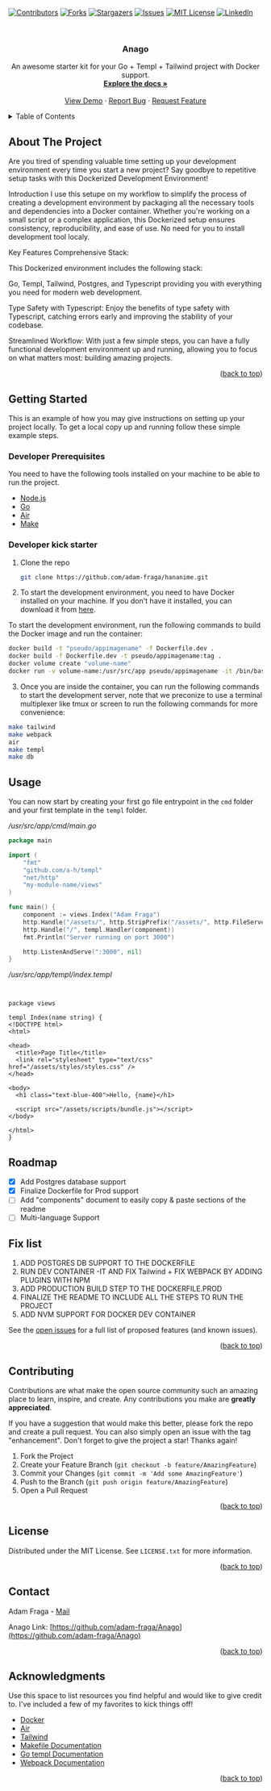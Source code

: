 <!-- Improved compatibility of back to top link: See: https://github.com/othneildrew/Best-README-Template/pull/73 -->

<a name="readme-top"></a>

[![Contributors][contributors-shield]][contributors-url]
[![Forks][forks-shield]][forks-url]
[![Stargazers][stars-shield]][stars-url]
[![Issues][issues-shield]][issues-url]
[![MIT License][license-shield]][license-url]
[![LinkedIn][linkedin-shield]][linkedin-url]

<!-- PROJECT LOGO -->
<br />
<!--
<div align="center">
  <a href="https://github.com/othneildrew/Best-README-Template">
    <img src="images/logo.png" alt="Logo" width="80" height="80">
  </a>
-->
  <h3 align="center">Anago</h3>

  <p align="center">
    An awesome starter kit for your Go + Templ + Tailwind project with Docker support.
    <br />
    <a href="https://github.com/othneildrew/Best-README-Template"><strong>Explore the docs »</strong></a>
    <br />
    <br />
    <a href="https://github.com/othneildrew/Best-README-Template">View Demo</a>
    ·
    <a href="https://github.com/othneildrew/Best-README-Template/issues/new?labels=bug&template=bug-report---.md">Report Bug</a>
    ·
    <a href="https://github.com/othneildrew/Best-README-Template/issues/new?labels=enhancement&template=feature-request---.md">Request Feature</a>
  </p>
</div>

<!-- TABLE OF CONTENTS -->
<details>
  <summary>Table of Contents</summary>
  <ol>
    <li>
      <a href="#about-the-project">About The Project</a>
      <ul>
        <li><a href="#built-with">Built With</a></li>
      </ul>
    </li>
    <li>
      <a href="#getting-started">Getting Started</a>
      <ul>
        <li><a href="#prerequisites">Prerequisites</a></li>
        <li><a href="#installation">Installation</a></li>
      </ul>
    </li>
    <li><a href="#usage">Usage</a></li>
    <li><a href="#roadmap">Roadmap</a></li>
    <li><a href="#contributing">Contributing</a></li>
    <li><a href="#license">License</a></li>
    <li><a href="#contact">Contact</a></li>
    <li><a href="#acknowledgments">Acknowledgments</a></li>
  </ol>
</details>

<!-- ABOUT THE PROJECT -->

## About The Project

Are you tired of spending valuable time setting up your development environment every time you start a new project? Say goodbye to repetitive setup tasks with this Dockerized Development Environment!

Introduction
I use this setupe on my workflow to simplify the process of creating a development environment by packaging all the necessary tools and dependencies into a Docker container. 
Whether you're working on a small script or a complex application, this Dockerized setup ensures consistency, reproducibility, and ease of use.
No need for you to install development tool localy.

Key Features
Comprehensive Stack: 

This Dockerized environment includes the following stack:

Go, Templ, Tailwind, Postgres, and Typescript providing you with everything you need for modern web development.

Type Safety with Typescript: Enjoy the benefits of type safety with Typescript, catching errors early and improving the stability of your codebase.

Streamlined Workflow: With just a few simple steps, you can have a fully functional development environment up and running, allowing you to focus on what matters most: building amazing projects.

<p align="right">(<a href="#readme-top">back to top</a>)</p>

<!-- GETTING STARTED -->

## Getting Started

This is an example of how you may give instructions on setting up your project locally.
To get a local copy up and running follow these simple example steps.

### Developer Prerequisites

You need to have the following tools installed on your machine to be able to run the project.

- [Node.js](https://nodejs.org/en/)
- [Go](https://golang.org/)
- [Air](https://github.com/cosmtrek/air)
- [Make](https://www.gnu.org/software/make/)

### Developer kick starter

1. Clone the repo

   ```sh
   git clone https://github.com/adam-fraga/hananime.git
   ```

2. To start the development environment, you need to have Docker installed on your machine.
   If you don't have it installed, you can download it from [here](https://www.docker.com/products/docker-desktop).

To start the development environment, run the following commands to build the Docker image and run the container:

```sh
docker build -t "pseudo/appimagename" -f Dockerfile.dev .
docker build -f Dockerfile.dev -t pseudo/appimagename:tag .
docker volume create "volume-name"
docker run -v volume-name:/usr/src/app pseudo/appimagename -it /bin/bash
```

3. Once you are inside the container, you can run the following commands to start the development server,
   note that we preconize to use a terminal multiplexer like tmux or screen to run the following commands for more convenience:

```sh
make tailwind
make webpack
air
make templ
make db
```

<!-- USAGE EXAMPLES -->

## Usage

You can now start by creating your first go file entrypoint in the `cmd` folder and your first template in the `templ` folder.

_/usr/src/app/cmd/main.go_

```go
package main

import (
	"fmt"
	"github.com/a-h/templ"
	"net/http"
	"my-module-name/views"
)

func main() {
	component := views.Index("Adam Fraga")
	http.Handle("/assets/", http.StripPrefix("/assets/", http.FileServer(http.Dir("assets"))))
	http.Handle("/", templ.Handler(component))
	fmt.Println("Server running on port 3000")

	http.ListenAndServe(":3000", nil)
}

```

_/usr/src/app/templ/index.templ_

```templ


package views

templ Index(name string) {
<!DOCTYPE html>
<html>

<head>
  <title>Page Title</title>
  <link rel="stylesheet" type="text/css" href="/assets/styles/styles.css" />
</head>

<body>
  <h1 class="text-blue-400">Hello, {name}</h1>

  <script src="/assets/scripts/bundle.js"></script>
</body>

</html>
}
```

## Roadmap

- [x] Add Postgres database support
- [x] Finalize Dockerfile for Prod support
- [ ] Add "components" document to easily copy & paste sections of the readme
- [ ] Multi-language Support

## Fix list

1. ADD POSTGRES DB SUPPORT TO THE DOCKERFILE
2. RUN DEV CONTAINER -IT AND FIX Tailwind + FIX WEBPACK BY ADDING PLUGINS WITH NPM
3. ADD PRODUCTION BUILD STEP TO THE DOCKERFILE.PROD
4. FINALIZE THE README TO INCLUDE ALL THE STEPS TO RUN THE PROJECT
5. ADD NVM SUPPORT FOR DOCKER DEV CONTAINER

See the [open issues](https://github.com/othneildrew/Best-README-Template/issues) for a full list of proposed features (and known issues).

<p align="right">(<a href="#readme-top">back to top</a>)</p>

<!-- CONTRIBUTING -->

## Contributing

Contributions are what make the open source community such an amazing place to learn, inspire, and create. Any contributions you make are **greatly appreciated**.

If you have a suggestion that would make this better, please fork the repo and create a pull request. You can also simply open an issue with the tag "enhancement".
Don't forget to give the project a star! Thanks again!

1. Fork the Project
2. Create your Feature Branch (`git checkout -b feature/AmazingFeature`)
3. Commit your Changes (`git commit -m 'Add some AmazingFeature'`)
4. Push to the Branch (`git push origin feature/AmazingFeature`)
5. Open a Pull Request

<p align="right">(<a href="#readme-top">back to top</a>)</p>

<!-- LICENSE -->

## License

Distributed under the MIT License. See `LICENSE.txt` for more information.

<p align="right">(<a href="#readme-top">back to top</a>)</p>

<!-- CONTACT -->

## Contact

Adam Fraga - [Mail](adam.fraga@live.fr)

Anago Link: [https://github.com/adam-fraga/Anago](https://github.com/adam-fraga/Anago)

<p align="right">(<a href="#readme-top">back to top</a>)</p>

<!-- ACKNOWLEDGMENTS -->

## Acknowledgments

Use this space to list resources you find helpful and would like to give credit to. I've included a few of my favorites to kick things off!

- [Docker](https://www.docker.com)
- [Air](https://github.com/cosmtrek/air)
- [Tailwind](https://tailwindcss.com)
- [Makefile Documentation](https://www.gnu.org/software/make/manual/make.html)
- [Go templ Documentation](https://templ.guide/)
- [Webpack Documentation](https://webpack.js.org/)

<p align="right">(<a href="#readme-top">back to top</a>)</p>

<!-- MARKDOWN LINKS & IMAGES -->
<!-- https://www.markdownguide.org/basic-syntax/#reference-style-links -->

[contributors-shield]: https://img.shields.io/github/contributors/othneildrew/Best-README-Template.svg?style=for-the-badge
[contributors-url]: https://github.com/othneildrew/Best-README-Template/graphs/contributors
[forks-shield]: https://img.shields.io/github/forks/othneildrew/Best-README-Template.svg?style=for-the-badge
[forks-url]: https://github.com/othneildrew/Best-README-Template/network/members
[stars-shield]: https://img.shields.io/github/stars/othneildrew/Best-README-Template.svg?style=for-the-badge
[stars-url]: https://github.com/othneildrew/Best-README-Template/stargazers
[issues-shield]: https://img.shields.io/github/issues/othneildrew/Best-README-Template.svg?style=for-the-badge
[issues-url]: https://github.com/othneildrew/Best-README-Template/issues
[license-shield]: https://img.shields.io/github/license/othneildrew/Best-README-Template.svg?style=for-the-badge
[license-url]: https://github.com/othneildrew/Best-README-Template/blob/master/LICENSE.txt
[linkedin-shield]: https://img.shields.io/badge/-LinkedIn-black.svg?style=for-the-badge&logo=linkedin&colorB=555
[linkedin-url]: https://linkedin.com/in/othneildrew
[product-screenshot]: images/screenshot.png
[Next.js]: https://img.shields.io/badge/next.js-000000?style=for-the-badge&logo=nextdotjs&logoColor=white
[Next-url]: https://nextjs.org/
[React.js]: https://img.shields.io/badge/React-20232A?style=for-the-badge&logo=react&logoColor=61DAFB
[React-url]: https://reactjs.org/
[Vue.js]: https://img.shields.io/badge/Vue.js-35495E?style=for-the-badge&logo=vuedotjs&logoColor=4FC08D
[Vue-url]: https://vuejs.org/
[Angular.io]: https://img.shields.io/badge/Angular-DD0031?style=for-the-badge&logo=angular&logoColor=white
[Angular-url]: https://angular.io/
[Svelte.dev]: https://img.shields.io/badge/Svelte-4A4A55?style=for-the-badge&logo=svelte&logoColor=FF3E00
[Svelte-url]: https://svelte.dev/
[Laravel.com]: https://img.shields.io/badge/Laravel-FF2D20?style=for-the-badge&logo=laravel&logoColor=white
[Laravel-url]: https://laravel.com
[Bootstrap.com]: https://img.shields.io/badge/Bootstrap-563D7C?style=for-the-badge&logo=bootstrap&logoColor=white
[Bootstrap-url]: https://getbootstrap.com
[JQuery.com]: https://img.shields.io/badge/jQuery-0769AD?style=for-the-badge&logo=jquery&logoColor=white
[JQuery-url]: https://jquery.com

